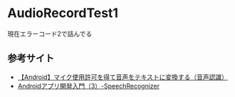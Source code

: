 # AudioRecordTest1

現在エラーコード2で詰んでる

## 参考サイト

- [【Android】マイク使用許可を得て音声をテキストに変換する（音声認識）](https://www.servernote.net/article.cgi?id=android-voice-to-text)
- [Androidアプリ開発入門（3）-SpeechRecognizer](https://note.com/npaka/n/nd3fa80acee85#04QUn)
